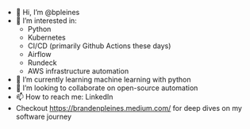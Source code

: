 - 👋 Hi, I’m @bpleines
- 👀 I’m interested in:
    -  Python
    -  Kubernetes
    -  CI/CD (primarily Github Actions these days)
    -  Airflow
    -  Rundeck
    -  AWS infrastructure automation
- 🌱 I’m currently learning machine learning with python
- 💞️ I’m looking to collaborate on open-source automation
- 📫 How to reach me: LinkedIn
- Checkout https://brandenpleines.medium.com/ for deep dives on my software journey
